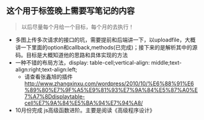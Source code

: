 ## 这个用于标签晚上需要写笔记的内容
> 以后尽量每个月给一个目标，每个月的去执行！

- 多图上传多次请求的接口的坑，需要提前和后端讲一下，以uploadfile，大概讲一下里面的option和callback,methods(已完成)；接下来的是解析其中的源码。目标是大概知道他的思路和具体实现的方法  
- 一种不错的布局方法，display: table-cell;vertical-align: middle;text-align:right;text-align:left;  
	- 请查看张鑫旭的插件 http://www.zhangxinxu.com/wordpress/2010/10/%E6%88%91%E6%89%80%E7%9F%A5%E9%81%93%E7%9A%84%E5%87%A0%E7%A7%8Ddisplaytable-cell%E7%9A%84%E5%BA%94%E7%94%A8/
- 10月份完成 js高级函数进阶。主要是阅读《高级程序设计》
